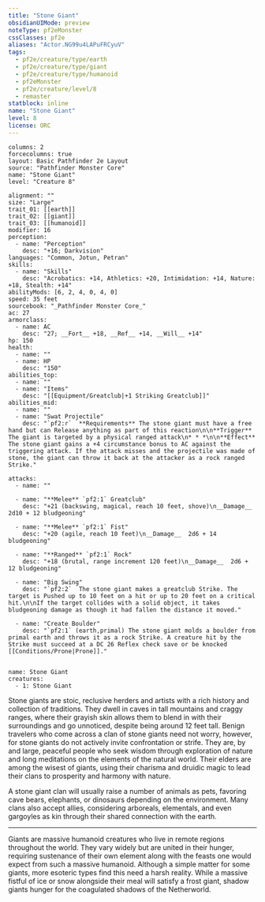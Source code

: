 ```yaml
---
title: "Stone Giant"
obsidianUIMode: preview
noteType: pf2eMonster
cssClasses: pf2e
aliases: "Actor.NG99u4LAPuFRCyuV" 
tags:
  - pf2e/creature/type/earth
  - pf2e/creature/type/giant
  - pf2e/creature/type/humanoid
  - pf2eMonster
  - pf2e/creature/level/8
  - remaster
statblock: inline
name: "Stone Giant"
level: 8
license: ORC
---
```


```statblock
columns: 2
forcecolumns: true
layout: Basic Pathfinder 2e Layout
source: "Pathfinder Monster Core"
name: "Stone Giant"
level: "Creature 8"

alignment: ""
size: "Large"
trait_01: [[earth]]
trait_02: [[giant]]
trait_03: [[humanoid]]
modifier: 16
perception:
  - name: "Perception"
    desc: "+16; Darkvision"
languages: "Common, Jotun, Petran"
skills:
  - name: "Skills"
    desc: "Acrobatics: +14, Athletics: +20, Intimidation: +14, Nature: +18, Stealth: +14"
abilityMods: [6, 2, 4, 0, 4, 0]
speed: 35 feet
sourcebook: "_Pathfinder Monster Core_"
ac: 27
armorclass:
  - name: AC
    desc: "27; __Fort__ +18, __Ref__ +14, __Will__ +14"
hp: 150
health:
  - name: ""
  - name: HP
    desc: "150"
abilities_top:
  - name: ""
  - name: "Items"
    desc: "[[Equipment/Greatclub|+1 Striking Greatclub]]"
abilities_mid:
  - name: ""
  - name: "Swat Projectile"
    desc: "`pf2:r`  **Requirements** The stone giant must have a free hand but can Release anything as part of this reaction\n\n**Trigger** The giant is targeted by a physical ranged attack\n* * *\n\n**Effect** The stone giant gains a +4 circumstance bonus to AC against the triggering attack. If the attack misses and the projectile was made of stone, the giant can throw it back at the attacker as a rock ranged Strike."

attacks:
  - name: ""

  - name: "**Melee** `pf2:1` Greatclub"
    desc: "+21 (backswing, magical, reach 10 feet, shove)\n__Damage__  2d10 + 12 bludgeoning"

  - name: "**Melee** `pf2:1` Fist"
    desc: "+20 (agile, reach 10 feet)\n__Damage__  2d6 + 14 bludgeoning"

  - name: "**Ranged** `pf2:1` Rock"
    desc: "+18 (brutal, range increment 120 feet)\n__Damage__  2d6 + 12 bludgeoning"

  - name: "Big Swing"
    desc: "`pf2:2`  The stone giant makes a greatclub Strike. The target is Pushed up to 10 feet on a hit or up to 20 feet on a critical hit.\n\nIf the target collides with a solid object, it takes bludgeoning damage as though it had fallen the distance it moved."

  - name: "Create Boulder"
    desc: "`pf2:1` (earth,primal) The stone giant molds a boulder from primal earth and throws it as a rock Strike. A creature hit by the Strike must succeed at a DC 26 Reflex check save or be knocked [[Conditions/Prone|Prone]]."
 
```

```encounter-table
name: Stone Giant
creatures:
  - 1: Stone Giant
```



Stone giants are stoic, reclusive herders and artists with a rich history and collection of traditions. They dwell in caves in tall mountains and craggy ranges, where their grayish skin allows them to blend in with their surroundings and go unnoticed, despite being around 12 feet tall. Benign travelers who come across a clan of stone giants need not worry, however, for stone giants do not actively invite confrontation or strife. They are, by and large, peaceful people who seek wisdom through exploration of nature and long meditations on the elements of the natural world. Their elders are among the wisest of giants, using their charisma and druidic magic to lead their clans to prosperity and harmony with nature.

A stone giant clan will usually raise a number of animals as pets, favoring cave bears, elephants, or dinosaurs depending on the environment. Many clans also accept allies, considering arboreals, elementals, and even gargoyles as kin through their shared connection with the earth.

* * *

Giants are massive humanoid creatures who live in remote regions throughout the world. They vary widely but are united in their hunger, requiring sustenance of their own element along with the feasts one would expect from such a massive humanoid. Although a simple matter for some giants, more esoteric types find this need a harsh reality. While a massive fistful of ice or snow alongside their meal will satisfy a frost giant, shadow giants hunger for the coagulated shadows of the Netherworld.
